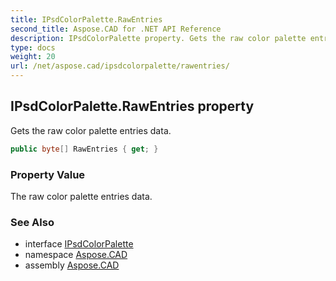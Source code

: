 ```yaml
---
title: IPsdColorPalette.RawEntries
second_title: Aspose.CAD for .NET API Reference
description: IPsdColorPalette property. Gets the raw color palette entries data
type: docs
weight: 20
url: /net/aspose.cad/ipsdcolorpalette/rawentries/
---
```

## IPsdColorPalette.RawEntries property

Gets the raw color palette entries data.

```csharp
public byte[] RawEntries { get; }
```

### Property Value

The raw color palette entries data.

### See Also

* interface [IPsdColorPalette](../)
* namespace [Aspose.CAD](../../../aspose.cad/)
* assembly [Aspose.CAD](../../../)


